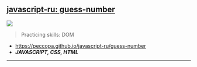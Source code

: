## [javascript-ru: guess-number](https://github.com/Peccopa/javascript-ru/tree/guess-number)
[<img src="https://github.com/Peccopa/javascript-ru/assets/119999253/deb73192-1e95-45a4-82fb-ff1f869eb223">](https://peccopa.github.io/javascript-ru/guess-number)
>Practicing skills: DOM
- https://peccopa.github.io/javascript-ru/guess-number
- ***JAVASCRIPT, CSS, HTML***
___
